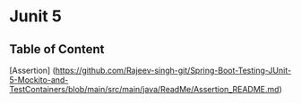 # Junit 5

## Table of Content

[Assertion] (https://github.com/Rajeev-singh-git/Spring-Boot-Testing-JUnit-5-Mockito-and-TestContainers/blob/main/src/main/java/ReadMe/Assertion_README.md)

